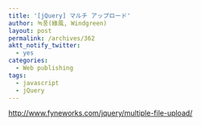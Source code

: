 ```yaml
---
title: '[jQuery] マルチ アップロード'
author: 녹풍(綠風, Windgreen)
layout: post
permalink: /archives/362
aktt_notify_twitter:
  - yes
categories:
  - Web publishing
tags:
  - javascript
  - jQuery
---
```

<meta http-equiv="content-type" content="text/html; charset=utf-8" />

<a target="_top" href="http://www.fyneworks.com/jquery/multiple-file-upload/">http://www.fyneworks.com/jquery/multiple-file-upload/</a>